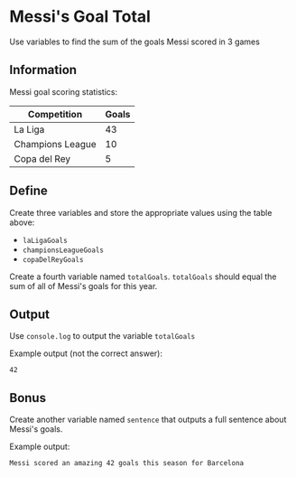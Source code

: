# Messi's Goal Total

Use variables to find the sum of the goals Messi scored in 3 games

## Information

Messi goal scoring statistics:

Competition | Goals
-----|------
La Liga | 43
Champions League | 10
Copa del Rey | 5

## Define

Create three variables and store the appropriate values using the table above:

  - `laLigaGoals`  
  - `championsLeagueGoals`
  - `copaDelReyGoals`

Create a fourth variable named `totalGoals`. `totalGoals` should equal the sum of all
of Messi's goals for this year.

## Output

Use `console.log` to output the variable `totalGoals`

Example output (not the correct answer):

```
42
```

## Bonus

Create another variable named `sentence` that outputs a full sentence about Messi's goals.

Example output:
```
Messi scored an amazing 42 goals this season for Barcelona
```

